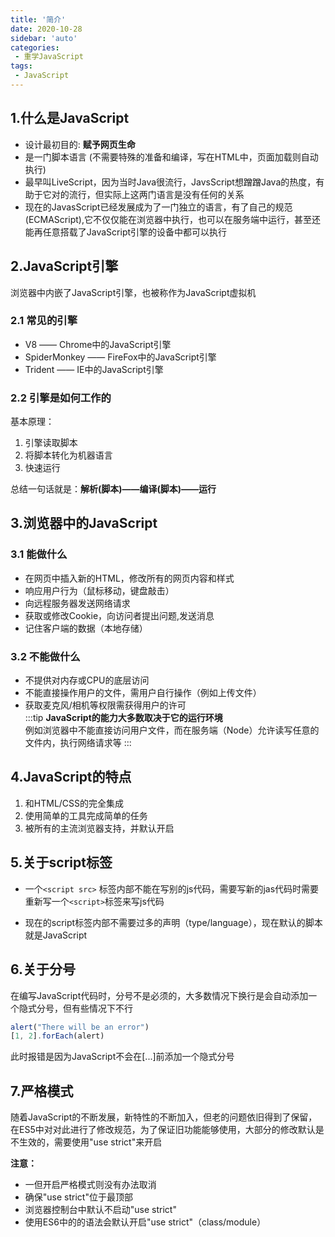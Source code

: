 ```yaml
---
title: '简介'
date: 2020-10-28
sidebar: 'auto'
categories:
 - 重学JavaScript
tags:
 - JavaScript
---
```


## 1.什么是JavaScript  

+ 设计最初目的: **赋予网页生命**  
+ 是一门脚本语言 (不需要特殊的准备和编译，写在HTML中，页面加载则自动执行)  
+ 最早叫LiveScript，因为当时Java很流行，JavsScript想蹭蹭Java的热度，有助于它对的流行，但实际上这两门语言是没有任何的关系  
+ 现在的JavasScript已经发展成为了一门独立的语言，有了自己的规范(ECMAScript),它不仅仅能在浏览器中执行，也可以在服务端中运行，甚至还能再任意搭载了JavaScript引擎的设备中都可以执行

## 2.JavaScript引擎  

  浏览器中内嵌了JavaScript引擎，也被称作为JavaScript虚拟机  

### 2.1 常见的引擎

+ V8 —— Chrome中的JavaScript引擎  
+ SpiderMonkey —— FireFox中的JavaScript引擎  
+ Trident —— IE中的JavaScript引擎  

### 2.2 引擎是如何工作的  

基本原理：  

1. 引擎读取脚本  
2. 将脚本转化为机器语言  
3. 快速运行  

总结一句话就是：**解析(脚本)——编译(脚本)——运行**

## 3.浏览器中的JavaScript

### 3.1 能做什么

+ 在网页中插入新的HTML，修改所有的网页内容和样式
+ 响应用户行为（鼠标移动，键盘敲击）  
+ 向远程服务器发送网络请求  
+ 获取或修改Cookie，向访问者提出问题,发送消息  
+ 记住客户端的数据（本地存储）

### 3.2 不能做什么  

+ 不提供对内存或CPU的底层访问
+ 不能直接操作用户的文件，需用户自行操作（例如上传文件）
+ 获取麦克风/相机等权限需获得用户的许可  
:::tip
**JavaScript的能力大多数取决于它的运行环境**  
例如浏览器中不能直接访问用户文件，而在服务端（Node）允许读写任意的文件内，执行网络请求等
:::  

## 4.JavaScript的特点  

1. 和HTML/CSS的完全集成  
2. 使用简单的工具完成简单的任务  
3. 被所有的主流浏览器支持，并默认开启

## 5.关于script标签

+ 一个`<script src>` 标签内部不能在写别的js代码，需要写新的jas代码时需要重新写一个`<script>`标签来写js代码

+ 现在的script标签内部不需要过多的声明（type/language），现在默认的脚本就是JavaScript  

## 6.关于分号  

在编写JavaScript代码时，分号不是必须的，大多数情况下换行是会自动添加一个隐式分号，但有些情况下不行

```js
alert("There will be an error")
[1, 2].forEach(alert)
```

此时报错是因为JavaScript不会在[...]前添加一个隐式分号  

## 7.严格模式  

随着JavaScript的不断发展，新特性的不断加入，但老的问题依旧得到了保留，在ES5中对对此进行了修改规范，为了保证旧功能能够使用，大部分的修改默认是不生效的，需要使用"use strict"来开启

**注意：**

+ 一但开启严格模式则没有办法取消
+ 确保"use strict"位于最顶部  
+ 浏览器控制台中默认不启动"use strict"  
+ 使用ES6中的的语法会默认开启"use strict"（class/module）
